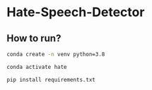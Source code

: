 # Hate-Speech-Detector


## How to run?

```bash
conda create -n venv python=3.8 
```

```bash
conda activate hate 
```

```bash
pip install requirements.txt
```